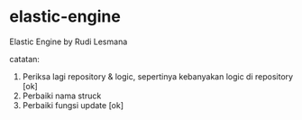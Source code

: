 # elastic-engine
Elastic Engine by Rudi Lesmana

catatan:
1. Periksa lagi repository & logic, sepertinya kebanyakan logic di repository [ok]
2. Perbaiki nama struck
3. Perbaiki fungsi update [ok]